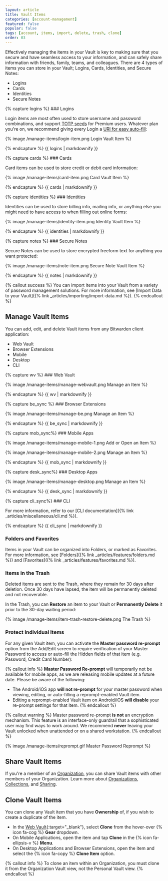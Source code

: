 ```yaml
---
layout: article
title: Vault Items
categories: [account-management]
featured: false
popular: false
tags: [account, items, import, delete, trash, clone]
order: 03
---
```


Effectively managing the items in your Vault is key to making sure that you secure and have seamless access to your information, and can safely share information with friends, family, teams, and colleagues. There are 4 types of items you can store in your Vault; Logins, Cards, Identities, and Secure Notes:

<ul class="nav nav-tabs" id="myTab" role="tablist">
  <li class="nav-item" id="tab" role="presentation">
    <a class="nav-link active" id="logintab" data-bs-toggle="tab" data-target="#logins" role="tab" aria-controls="logins" aria-selected="true">Logins</a>
  </li>
  <li class="nav-item" id="tab" role="presentation">
    <a class="nav-link" id="cardtab" data-bs-toggle="tab" data-target="#cards" role="tab" aria-controls="cards" aria-selected="false">Cards</a>
  </li>
  <li class="nav-item" id="tab" role="presentation">
    <a class="nav-link" id="identitytab" data-bs-toggle="tab" data-target="#identity" role="tab" aria-controls="identity" aria-selected="false">Identities</a>
  </li>
  <li class="nav-item" id="tab" role="presentation">
    <a class="nav-link" id="notetab" data-bs-toggle="tab" data-target="#notes" role="tab" aria-controls="notes" aria-selected="false">Secure Notes</a>
  </li>
</ul>

<div class="tab-content" id="clientsContent">
  <div class="tab-pane show active" id="logins" role="tabpanel" aria-labelledby="logintab">
{% capture logins %}
### Logins

Login items are most often used to store username and password combinations, and support [TOTP seeds]({{site.baseurl}}/article/authenticator-keys/) for Premium users. Whatever plan you're on, we recommend giving every Login a [URI for easy auto-fill]({{site.baseurl}}/article/uri-match-detection):

{% image /manage-items/login-item.png Login Vault Item %}

{% endcapture %}
{{ logins | markdownify }}
  </div>
  <div class="tab-pane" id="cards" role="tabpanel" aria-labelledby="cardtab">
{% capture cards %}
### Cards

Card items can be used to store credit or debit card information:

{% image /manage-items/card-item.png Card Vault Item %}

{% endcapture %}
{{ cards | markdownify }}
  </div>
  <div class="tab-pane" id="identity" role="tabpanel" aria-labelledby="identitytab">
{% capture identities %}
### Identities

Identities can be used to store billing info, mailing info, or anything else you might need to have access to when filling out online forms:

{% image /manage-items/identity-item.png Identity Vault Item %}

{% endcapture %}
{{ identities | markdownify }}
  </div>
  <div class="tab-pane" id="notes" role="tabpanel" aria-labelledby="notetab">
{% capture notes %}
### Secure Notes

Secure Notes can be used to store encrypted freeform text for anything you want protected:

{% image /manage-items/note-item.png Secure Note Vault Item %}

{% endcapture %}
{{ notes | markdownify }}
  </div>
</div>

{% callout success %}
You can import items into your Vault from a variety of password management solutions. For more information, see [Import Data to your Vault]({% link _articles/importing/import-data.md %}).
{% endcallout %}

## Manage Vault Items

You can add, edit, and delete Vault items from any Bitwarden client application:

<ul class="nav nav-tabs" id="myTab" role="tablist">
  <li class="nav-item" id="tab" role="presentation">
  <a class="nav-link active" id="wvtab" data-bs-toggle="tab" data-target="#wv" role="tab" aria-controls="wv" aria-selected="true">Web Vault</a>
  </li>
  <li class="nav-item" id="tab" role="presentation">
    <a class="nav-link" id="betab" data-bs-toggle="tab" data-target="#be" role="tab" aria-controls="be" aria-selected="false">Browser Extensions</a>
  </li>
  <li class="nav-item" id="tab" role="presentation">
    <a class="nav-link" id="mobtab" data-bs-toggle="tab" data-target="#mob" role="tab" aria-controls="mob" aria-selected="false">Mobile</a>
  </li>
  <li class="nav-item" id="tab" role="presentation">
    <a class="nav-link" id="desktab" data-bs-toggle="tab" data-target="#desk" role="tab" aria-controls="desk" aria-selected="false">Desktop</a>
  </li>
  <li class="nav-item" id="tab" role="presentation">
    <a class="nav-link" id="clitab" data-bs-toggle="tab" data-target="#cli" role="tab" aria-controls="cli" aria-selected="false">CLI</a>
  </li>
</ul>

<div class="tab-content" id="clientsContent">
  <div class="tab-pane show active" id="wv" role="tabpanel" aria-labelledby="wvtab">
{% capture wv %}
### Web Vault

{% image /manage-items/manage-webvault.png Manage an Item %}

{% endcapture %}
{{ wv | markdownify }}
  </div>
  <div class="tab-pane" id="be" role="tabpanel" aria-labelledby="betab">
{% capture be_sync %}
### Browser Extensions

{% image /manage-items/manage-be.png Manage an Item %}

{% endcapture %}
{{ be_sync | markdownify }}
  </div>
  <div class="tab-pane" id="mob" role="tabpanel" aria-labelledby="mobtab">
{% capture mob_sync%}
### Mobile Apps

{% image /manage-items/manage-mobile-1.png Add or Open an Item %}

{% image /manage-items/manage-mobile-2.png Manage an Item %}


{% endcapture %}
{{ mob_sync | markdownify }}
  </div>
  <div class="tab-pane" id="desk" role="tabpanel" aria-labelledby="desktab">
{% capture desk_sync%}
### Desktop Apps

{% image /manage-items/manage-desktop.png Manage an Item %}

{% endcapture %}
{{ desk_sync | markdownify }}
  </div>
  <div class="tab-pane" id="cli" role="tabpanel" aria-labelledby="clitab">
{% capture cli_sync%}
### CLI

For more information, refer to our [CLI documentation]({% link _articles/miscellaneous/cli.md %}).

{% endcapture %}
{{ cli_sync | markdownify }}
  </div>
</div>

### Folders and Favorites

Items in your Vault can be organized into Folders, or marked as Favorites. For more information, see [Folders]({% link _articles/features/folders.md %}) and [Favorites]({% link _articles/features/favorites.md %}).

### Items in the Trash

Deleted items are sent to the Trash, where they remain for 30 days after deletion. Once 30 days have lapsed, the item will be permanently deleted and not recoverable.

In the Trash, you can **Restore** an item to your Vault or **Permanently Delete** it prior to the 30-day waiting period:

{% image /manage-items/item-trash-restore-delete.png The Trash %}

### Protect Individual Items

For any given Vault item, you can activate the **Master password re-prompt** option from the Add/Edit screen to require verification of your Master Password to access or auto-fill the Hidden fields of that item (e.g. Password, Credit Card Number):

{% callout info %}
**Master Password Re-prompt** will temporarily not be available for mobile apps, as we are releasing mobile updates at a future date. Please be aware of the following:

- The Android/iOS app **will not re-prompt** for your master password when viewing, editing, or auto-filling a reprompt-enabled Vault item.
- Editing a reprompt-enabled Vault item on Android/iOS **will disable** your re-prompt settings for that item.
{% endcallout %}

{% callout warning %}
Master password re-prompt **is not** an encryption mechanism. This feature is an interface-only guardrail that a sophisticated user may find ways to work around. We recommend **never** leaving your Vault unlocked when unattended or on a shared workstation.
{% endcallout %}

{% image /manage-items/reprompt.gif Master Password Reprompt %}

## Share Vault Items

If you're a member of an [Organization]({{site.baseurl}}/article/about-organizations/), you can share Vault items with other members of your Organization. Learn more about [Organizations]({{site.baseurl}}/article/about-organizations/), [Collections]({{site.baseurl}}/article/about-collections), and [Sharing]({{site.baseurl}}/article/share-to-a-collection/).

## Clone Vault Items

You can clone any Vault item that you have **Ownership** of, if you wish to create a duplicate of the item.

- In the [Web Vault](https://vault.bitwarden.com){:target="\_blank"}, select **Clone** from the hover-over {% icon fa-cog %} **Gear** dropdown.
- On Mobile Applications, open the item and tap **Clone** in the {% icon fa-ellipsis-v %} **Menu**.
- On Desktop Applications and Browser Extensions, open the item and select the {% icon fa-copy %} **Clone Item** option.

{% callout info %}
To clone an item within an Organization, you must clone it from the Organization Vault view, not the Personal Vault view.
{% endcallout %}
